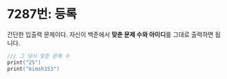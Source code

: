 # 7287번: 등록

간단한 입출력 문제이다. 자신이 백준에서 **맞춘 문제 수와 아이디**를 그대로 출력하면 됩니다.

```swift
/// 그 당시 맞춘 문제 수
print("25")
print("kimsh153")
```
